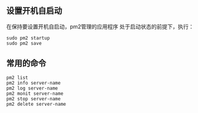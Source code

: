 ## 设置开机自启动
在保持要设置开机自启动，pm2管理的应用程序 处于启动状态的前提下，执行：
```
sudo pm2 startup
sudo pm2 save
```
## 常用的命令
```
pm2 list
pm2 info server-name
pm2 log server-name
pm2 monit server-name
pm2 stop server-name
pm2 delete server-name
```